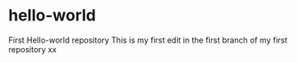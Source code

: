 # hello-world
First Hello-world repository
This is my first edit in the first branch of my first repository xx
